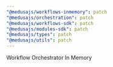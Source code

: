 ```yaml
---
"@medusajs/workflows-inmemory": patch
"@medusajs/orchestration": patch
"@medusajs/workflows-sdk": patch
"@medusajs/modules-sdk": patch
"@medusajs/types": patch
"@medusajs/utils": patch
---
```


Workflow Orchestrator In Memory
